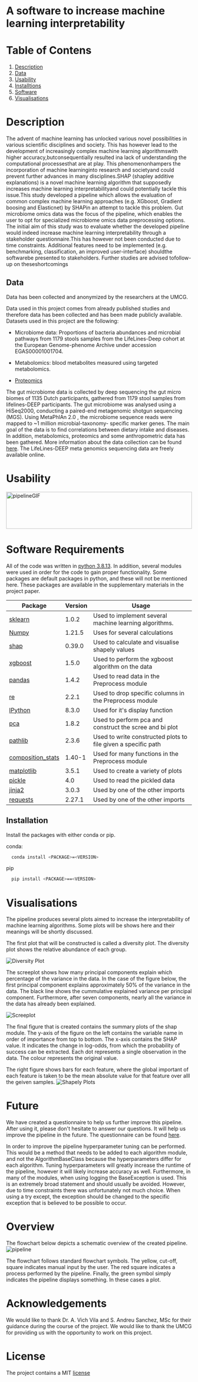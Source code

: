# A software to increase machine learning interpretability

# Table of Contens
1. [Description](#Description)
2. [Data](#Data)
3. [Usability](#Usability)
4. [Installtions](#Installations)
5. [Software](#Software)
6. [Visualisations](#Visualisations)


# Description
The advent of  machine  learning has unlocked various novel  possibilities  in  various scientific  disciplines  and society.  This has  however  lead  to the  development  of increasingly complex machine learning algorithmswith higher accuracy,butconsequentially resulted ina lack of understanding the computational processesthat are at play.  This phenomenonhampers  the  incorporation  of machine  learninginto  research  and  societyand could prevent further  advances  in  many  disciplines.SHAP (shapley  additive  explanations)  is  a  novel  machine learning  algorithm  that supposedly  increases  machine learning interpretabilityand could potentially tackle this issue.This study developed a pipeline which allows the evaluation  of common complex  machine  learning approaches   (e.g.   XGboost,   Gradient   boosing   and Elasticnet) by   SHAPin  an   attempt   to   tackle   this problem. Gut microbiome omics data was the focus of the pipeline,   which enables   the   user   to   opt   for specialized   microbiome   omics   data preprocessing options. The  initial  aim  of  this  study  was  to  evaluate whether the  developed  pipeline  would indeed increase machine learning interpretability through a stakeholder questionnaire.This  has  however  not  been  conducted due to time constraints. Additional features need to be implemented   (e.g.   benchmarking,   classification, an improved   user-interface) shouldthe   softwarebe presented to stakeholders. Further studies are advised tofollow-up on theseshortcomings




## Data
Data has been collected and anonymized by the researchers at the UMCG. 

Data used in this project comes from already published studies and therefore data has been collected and has been made publicly available. Datasets used in this project are the following: 

-  Microbiome data: Proportions of bacteria abundances and microbial pathways from 1179 stools samples from the LifeLines-Deep cohort at the European Genome-phenome Archive under accession EGAS00001001704. 

- Metabolomics: blood metabolites measured using targeted metabolomics.  

- [Proteomics](https://www.olink.com)  

The gut microbiome data is collected by deep sequencing the gut micro biomes of 1135 Dutch participants, gathered from 1179 stool samples from lifelines-DEEP participants. The gut microbiome was analysed using a HiSeq2000, conducting a paired-end metagenomic shotgun sequencing (MGS). 
Using MetaPhlAn 2.0 , the microbiome sequence reads were mapped to ~1 million microbial-taxonomy- specific marker genes. The main goal of the data is to find correlations between dietary intake and diseases. In addition, metabolomics, proteomics and some anthropometric data has been gathered.
More information about the data collection can be found [here](https://ega-archive.org/studies/EGAS00001005027). 
The LifeLines-DEEP meta genomics sequencing data are freely available online. 

# Usability

<img src="Visualisations/Usage.gif" alt="pipelineGIF" height="100" width="100%">


# Software Requirements

All of the code was written in [python 3.8.13](https://www.python.org/downloads/release/python-3813/).
In addition, several modules were used in order for the code to gain proper functionality. Some packages are default 
packages in python, and these will not be mentioned here. These packages are available in the supplementary materials
in the project paper.

| Package                                                             | Version | Usage                                                         |
|---------------------------------------------------------------------|---------|---------------------------------------------------------------|
| [sklearn](https://scikit-learn.org/stable/supervised_learning.html) | 1.0.2   | Used to implement several  machine learning algorithms.       |
| [Numpy](https://numpy.org/)                                         | 1.21.5  | Uses for several calculations                                 |
| [shap](https://shap.readthedocs.io/en/latest/index.html)            | 0.39.0  | Used to calculate and visualise shapely values                |
| [xgboost](https://xgboost.readthedocs.io/en/stable/)                | 1.5.0   | Used to perform the xgboost algorithm on the data             |
| [pandas](https://pandas.pydata.org/docs/)                           | 1.4.2   | Used to read data in the Preprocess module                    |
| [re](https://docs.python.org/3/library/re.html)                     | 2.2.1   | Used to drop specific columns in the Preprocess module        |
| [IPython](https://pypi.org/project/ipython/)                        | 8.3.0   | Used for it's display function                                |
| [pca](https://pypi.org/project/pca/)                                | 1.8.2   | Used to perform pca and construct the scree and bi plot       |
| [pathlib](https://docs.python.org/3/library/pathlib.html)           | 2.3.6   | Used to write constructed plots to file given a specific path |
| [composition_stats](https://pypi.org/project/composition-stats/)    | 1.40-1  | Used for many functions in the Preprocess module              |
| [matplotlib](https://matplotlib.org/)                               | 3.5.1   | Used to create a variety of plots                             |
| [pickle](https://docs.python.org/3/library/pickle.html)             | 4.0     | Used to read the pickled data                                 |
| [jinja2](https://jinja.palletsprojects.com/en/3.0.x/)               | 3.0.3   | Used by one of the other imports                              |
| [requests](https://requests.readthedocs.io/en/latest/)              | 2.27.1  | Used by one of the other imports                              |


## Installation
Install the packages with either conda or pip.

conda:
```bash
  conda install <PACKAGE>=<VERSION>
```

pip
```bash
  pip install <PACKAGE>==<VERSION>
```


# Visualisations
The pipeline produces several plots aimed to increase the interpretability of machine learning algorithms.
Some plots will be shows here and their meanings will be shortly discussed.


The first plot that will be constructed is called a diversity plot. The diversity plot shows the relative abundance of each group.

![Diversity Plot](Visualisations/DiversityPlot.png)


The screeplot shows how many principal components explain which percentage of the variance in the data. In the case of the figure below, the first principal component explains approximately 50% of the variance in the data. The black line shows the cummulative explained variance per principal component. Furthermore, after seven components, nearly all the variance in the data has already been explained.

![Screeplot](Visualisations/Screeplot.png)



The final figure that is created contains the summary plots of the shap module. The y-axis of the figure on the left contains the variable name in order of importance from top to bottom. The x-axis contains the SHAP value. It indicates the change in log-odds, from which the probability of success can be extracted. Each dot represents a single observation in the data. The colour represents the original value.

The right figure shows bars for each feature, where the global important of each feature is taken to be the 
mean absolute value for that feature over alll the geiven samples.
![Shapely Plots](Visualisations/ShapelyPlots.png)


# Future
We have created a questionnaire to help us further improve this pipeline. After using it, please don't hesitate 
to answer our questions. It will help us improve the pipeline in the future. The questionnaire can be found
[here](https://docs.google.com/forms/d/e/1FAIpQLSc_e2J3mxyiqu-RCSdUfX8M3nImsFRcippZnV-pZy27q75qNQ/viewform).

In order to improve the pipeline hyperparameter tuning can be performed. This would be a method that needs to be added to each algorithm module,
and not the AlgorithmBaseClass because the hyperparameters differ for each algorithm. Tuning hyperparameters will greatly increase the runtime of the pipeline,
however it will likely increase accuracy as well. Furthermore, in many of the modules, when using logging the BaseException is used.
This is an extremely broad statement and should usually be avoided. However, due to time constraints there was unfortunately 
not much choice. When using a try except, the exception should be changed to the specific exception that is believed to be possible
to occur.


# Overview

The flowchart below depicts a schematic overview of the created pipeline.
![pipeline](Visualisations/Flowchart.png)

The flowchart follows standard flowchart symbols.
The yellow, cut-off, square indicates manual input by the user.
The red square indicates a process performed by the pipeline.
Finally, the green symbol simply indicates the pipeline displays something. In these cases a plot.

# Acknowledgements
We would like to thank Dr. A. Vich Vila and S. Andreu Sanchez, MSc for their guidance during the course of the project. We would like
to thank the UMCG for providing us with the opportunity to work on this project. 


# License
The project contains a MIT [license](LICENSE)
